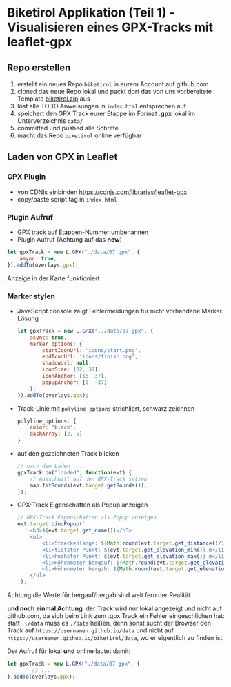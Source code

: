 
# Biketirol Applikation (Teil 1) - Visualisieren eines GPX-Tracks mit leaflet-gpx

## Repo erstellen

1. erstellt ein neues Repo `biketirol` in eurem Account auf github.com
2. cloned das neue Repo lokal und packt dort das von uns vorbereitete Template [biketirol.zip](https://webmapping22s.github.io/templates/biketirol.zip) aus
3. löst alle TODO Anweisungen in `index.html` entsprechen auf
4. speichert den GPX Track eurer Etappe im Format **.gpx** lokal im Unterverzeichnis `data/`
5. committed und pushed alle Schritte
6. macht das Repo `biketirol` online verfügbar

## Laden von GPX in Leaflet

### GPX Plugin

* von CDNjs einbinden <https://cdnjs.com/libraries/leaflet-gpx>
* copy/paste script tag in `index.html`

### Plugin Aufruf

* GPX track auf Etappen-Nummer umbenannen
* Plugin Aufruf (Achtung auf das **new**)

```javascript
let gpxTrack = new L.GPX("./data/07.gpx", {
    async: true,
}).addTo(overlays.gpx);
```
Anzeige in der Karte funktioniert

### Marker stylen

* JavaScript console zeigt Fehlermeldungen für nicht vorhandene Marker. Lösung

    ```javascript
    let gpxTrack = new L.GPX("../data/07.gpx", {
        async: true,
        marker_options: {
            startIconUrl: 'icons/start.png',
            endIconUrl: 'icons/finish.png',
            shadowUrl: null,
            iconSize: [32, 37],
            iconAnchor: [16, 37],
            popupAnchor: [0, -37]
        },
    }).addTo(overlays.gpx);
    ```

* Track-Linie mit `polyline_options` strichliert, schwarz zeichnen

    ```javascript
    polyline_options: {
        color: "black",
        dashArray: [2, 5]
    }
    ```

* auf den gezeichneten Track blicken

    ```javascript
    // nach dem Laden ...
    gpxTrack.on("loaded", function(evt) {
        // Ausschnitt auf den GPX-Track setzen
        map.fitBounds(evt.target.getBounds());
    });
    ```

* GPX-Track Eigenschaften als Popup anzeigen

    ```javascript
    // GPX-Track Eigenschaften als Popup anzeigen
    evt.target.bindPopup(`
        <h3>${evt.target.get_name()}</h3>
        <ul>
            <li>Streckenlänge: ${Math.round(evt.target.get_distance()/1000)} km</li>
            <li>tiefster Punkt: ${evt.target.get_elevation_min()} m</li>
            <li>höchster Punkt: ${evt.target.get_elevation_max()} m</li>
            <li>Höhenmeter bergauf: ${Math.round(evt.target.get_elevation_gain())} m</li>
            <li>Höhenmeter bergab: ${Math.round(evt.target.get_elevation_loss())} m</li>
        </ul>
    `);
    ```

Achtung die Werte für bergauf/bergab sind weit fern der Realität

**und noch einmal Achtung**: der Track wird nur lokal angezeigt und nicht auf github.com, da sich beim Link zum .gpx Track ein Fehler eingeschlichen hat: statt `../data` muss es `./data` heißen, denn sonst sucht der Browser den Track auf `https://usernamen.github.io/data` und nicht auf `https://usernamen.github.io/biketirol/data`, wo er eigentlich zu finden ist.

Der Aufruf für lokal **und** online lautet damit:

```javascript
let gpxTrack = new L.GPX("./data/07.gpx", {
        // ...
}.addTo(overlays.gpx);
```
